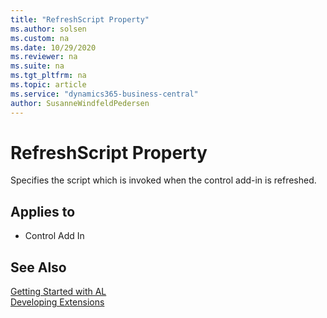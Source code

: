 ```yaml
---
title: "RefreshScript Property"
ms.author: solsen
ms.custom: na
ms.date: 10/29/2020
ms.reviewer: na
ms.suite: na
ms.tgt_pltfrm: na
ms.topic: article
ms.service: "dynamics365-business-central"
author: SusanneWindfeldPedersen
---
```

[//]: # (START>DO_NOT_EDIT)
[//]: # (IMPORTANT:Do not edit any of the content between here and the END>DO_NOT_EDIT.)
[//]: # (Any modifications should be made in the .xml files in the ModernDev repo.)
# RefreshScript Property
Specifies the script which is invoked when the control add-in is refreshed.

## Applies to
-   Control Add In

[//]: # (IMPORTANT: END>DO_NOT_EDIT)


## See Also  
[Getting Started with AL](../devenv-get-started.md)  
[Developing Extensions](../devenv-dev-overview.md)  